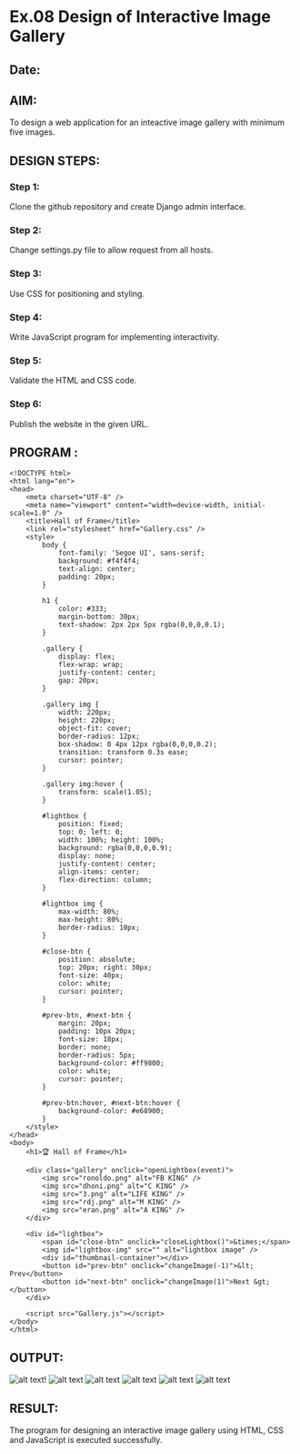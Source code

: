 # Ex.08 Design of Interactive Image Gallery
## Date:

## AIM:
To design a web application for an inteactive image gallery with minimum five images.

## DESIGN STEPS:

### Step 1:
Clone the github repository and create Django admin interface.

### Step 2:
Change settings.py file to allow request from all hosts.

### Step 3:
Use CSS for positioning and styling.

### Step 4:
Write JavaScript program for implementing interactivity.

### Step 5:
Validate the HTML and CSS code.

### Step 6:
Publish the website in the given URL.

## PROGRAM :
```
<!DOCTYPE html>
<html lang="en">
<head>
    <meta charset="UTF-8" />
    <meta name="viewport" content="width=device-width, initial-scale=1.0" />
    <title>Hall of Frame</title>
    <link rel="stylesheet" href="Gallery.css" />
    <style>
        body {
            font-family: 'Segoe UI', sans-serif;
            background: #f4f4f4;
            text-align: center;
            padding: 20px;
        }

        h1 {
            color: #333;
            margin-bottom: 30px;
            text-shadow: 2px 2px 5px rgba(0,0,0,0.1);
        }

        .gallery {
            display: flex;
            flex-wrap: wrap;
            justify-content: center;
            gap: 20px;
        }

        .gallery img {
            width: 220px;
            height: 220px;
            object-fit: cover;
            border-radius: 12px;
            box-shadow: 0 4px 12px rgba(0,0,0,0.2);
            transition: transform 0.3s ease;
            cursor: pointer;
        }

        .gallery img:hover {
            transform: scale(1.05);
        }

        #lightbox {
            position: fixed;
            top: 0; left: 0;
            width: 100%; height: 100%;
            background: rgba(0,0,0,0.9);
            display: none;
            justify-content: center;
            align-items: center;
            flex-direction: column;
        }

        #lightbox img {
            max-width: 80%;
            max-height: 80%;
            border-radius: 10px;
        }

        #close-btn {
            position: absolute;
            top: 20px; right: 30px;
            font-size: 40px;
            color: white;
            cursor: pointer;
        }

        #prev-btn, #next-btn {
            margin: 20px;
            padding: 10px 20px;
            font-size: 18px;
            border: none;
            border-radius: 5px;
            background-color: #ff9800;
            color: white;
            cursor: pointer;
        }

        #prev-btn:hover, #next-btn:hover {
            background-color: #e68900;
        }
    </style>
</head>
<body>
    <h1>🏆 Hall of Frame</h1>

    <div class="gallery" onclick="openLightbox(event)">
        <img src="ronoldo.png" alt="FB KING" />
        <img src="dhoni.png" alt="C KING" />
        <img src="3.png" alt="LIFE KING" />
        <img src="rdj.png" alt="M KING" />
        <img src="eran.png" alt="A KING" />
    </div>

    <div id="lightbox">
        <span id="close-btn" onclick="closeLightbox()">&times;</span>
        <img id="lightbox-img" src="" alt="lightbox image" />
        <div id="thumbnail-container"></div>
        <button id="prev-btn" onclick="changeImage(-1)">&lt; Prev</button>
        <button id="next-btn" onclick="changeImage(1)">Next &gt;</button>
    </div>

    <script src="Gallery.js"></script>
</body>
</html>

```
## OUTPUT:
![alt text](image.png)!
![alt text](image-1.png)
![alt text](image-2.png)
![alt text](image-3.png)
![alt text](image-4.png)
![alt text](image-5.png)
## RESULT:
The program for designing an interactive image gallery using HTML, CSS and JavaScript is executed successfully.
